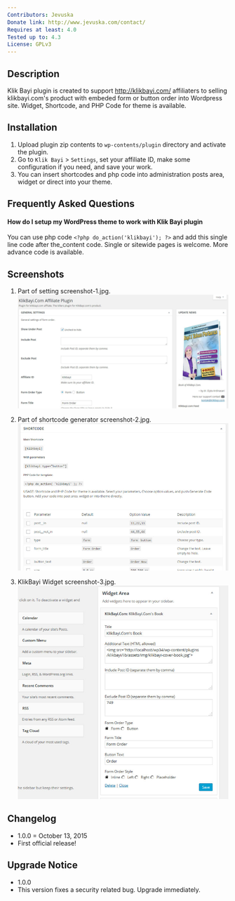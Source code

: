 ```yaml
---
Contributors: Jevuska
Donate link: http://www.jevuska.com/contact/
Requires at least: 4.0
Tested up to: 4.3
License: GPLv3
---
```


## Description
Klik Bayi plugin is created to support http://klikbayi.com/ affiliaters to selling klikbayi.com's product with embeded form or button order into Wordpress site. Widget, Shortcode, and PHP Code for theme is available.

## Installation
1. Upload plugin zip contents to `wp-contents/plugin` directory and activate the plugin.
2. Go to `Klik Bayi` > `Settings`, set your affiliate ID, make some configuration if you need, and save your work.
3. You can insert shortcodes and php code into administration posts area, widget or direct into your theme.

## Frequently Asked Questions
#### How do I setup my WordPress theme to work with Klik Bayi plugin

You can use php code ```<?php do_action('klikbayi'); ?>``` and add this single line code after the_content code. Single or sitewide pages is welcome. More advance code is available.

## Screenshots
1. Part of setting screenshot-1.jpg.
![screenshot 1](lib/assets/img/screenshot-1.jpg)

2. Part of shortcode generator screenshot-2.jpg.
![screenshot 2](lib/assets/img/screenshot-2.jpg)

3. KlikBayi Widget screenshot-3.jpg.
![screenshot 3](lib/assets/img/screenshot-3.jpg)

## Changelog
* 1.0.0 = October 13, 2015
 * First official release!

## Upgrade Notice
* 1.0.0
 * This version fixes a security related bug. Upgrade immediately.